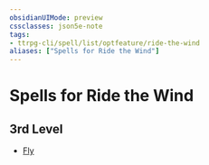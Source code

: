 ```yaml
---
obsidianUIMode: preview
cssclasses: json5e-note
tags:
- ttrpg-cli/spell/list/optfeature/ride-the-wind
aliases: ["Spells for Ride the Wind"]
---
```

# Spells for Ride the Wind

## 3rd Level

- [Fly](fly "PHB")